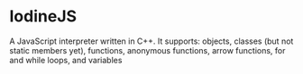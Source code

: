# IodineJS
A JavaScript interpreter written in C++. It supports: objects, classes (but not static members yet), functions, anonymous functions, arrow functions, for and while loops, and variables
